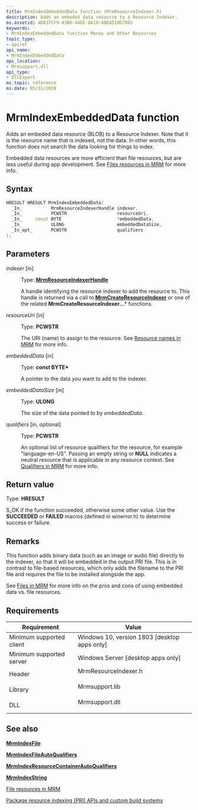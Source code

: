 ```yaml
---
title: MrmIndexEmbeddedData function (MrmResourceIndexer.h)
description: Adds an embeded data resource to a Resource Indexer.
ms.assetid: 4DA37CF9-43B6-44EE-8A10-DBD4510D7885
keywords:
- MrmIndexEmbeddedData function Menus and Other Resources
topic_type:
- apiref
api_name:
- MrmIndexEmbeddedData
api_location:
- Mrmsupport.dll
api_type:
- DllExport
ms.topic: reference
ms.date: 05/31/2018
---
```


# MrmIndexEmbeddedData function

Adds an embeded data resource (BLOB) to a Resource Indexer. Note that it is the resource name that is
indexed, not the data. In other words, this function does not search the data looking for things to index.

Embedded data resources are more efficient than file resources, but are less useful during app development. 
See [Files resources in MRM](mrmfiles.md) for more info. 

## Syntax


```C++
HRESULT HRESULT MrmIndexEmbeddedData(
  _In_           MrmResourceIndexerHandle indexer,
  _In_           PCWSTR                   resourceUri,
  _In_     const BYTE                     *embeddedData,
  _In_           ULONG                    embeddedDataSize,
  _In_opt_       PCWSTR                   qualifiers
);
```



## Parameters

<dl> <dt>

*indexer* \[in\]
</dt> <dd>

Type: **[**MrmResourceIndexerHandle**](mrmresourceindexerhandle.md)**

A handle identifying the resource indexer to add the resource to. This handle is returned via a call to 
[**MrmCreateResourceIndexer**](mrmcreateresourceindexer.md) or one of the related **MrmCreateResourceIndexer...*** functions.

</dd> <dt>

*resourceUri* \[in\]
</dt> <dd>

Type: **PCWSTR**

The URI (name) to assign to the resource. See [Resource names in MRM](mrmresourcenames.md) for more info.

</dd> <dt>

*embeddedData* \[in\]
</dt> <dd>

Type: **const BYTE\***

A pointer to the data you want to add to the indexer.

</dd> <dt>

*embeddedDataSize* \[in\]
</dt> <dd>

Type: **ULONG**

The size of the data pointed to by *embeddedData*.

</dd> <dt>

*qualifiers* \[in, optional\]
</dt> <dd>

Type: **PCWSTR**

An optional list of resource qualifiers for the resource, for example "language-en-US". Passing an empty 
string or **NULL** indicates a neutral resource that is applicable in any resource context. See 
[Qualifiers in MRM](mrmqualifiers.md) for more info.

</dd> </dl>

## Return value

Type: **HRESULT**

S\_OK if the function succeeded, otherwise some other value. Use the **SUCCEEDED** or **FAILED** macros 
(defined in winerror.h) to determine success or failure.

## Remarks

This function adds binary data (such as an image or audio file) directly to the indexer, so that it will
be embedded in the output PRI file. This is in contrast to file-based resources, which only adds the 
filename to the PRI file and requires the file to be installed alongside the app.

See [Files in MRM](mrmfiles.md) for more info on the pros and cons of using embedded data vs. file resources. 

## Requirements



| Requirement | Value |
|-------------------------------------|-------------------------------------------------------------------------------------------------|
| Minimum supported client<br/> | Windows 10, version 1803 \[desktop apps only\]<br/>                                       |
| Minimum supported server<br/> | Windows Server \[desktop apps only\]<br/>                                                 |
| Header<br/>                   | <dl> <dt>MrmResourceIndexer.h</dt> </dl> |
| Library<br/>                  | <dl> <dt>Mrmsupport.lib</dt> </dl>       |
| DLL<br/>                      | <dl> <dt>Mrmsupport.dll</dt> </dl>       |



## See also

<dt><dt>

[**MrmIndexFile**](mrmindexfile.md)
</dt></dl>

<dt><dt>

[**MrmIndexFileAutoQualifiers**](mrmindexfileautoqualifiers.md)
</dt></dl>

<dt><dt>

[**MrmIndexResourceContainerAutoQualifiers**](mrmindexresourcecontainerautoqualifiers.md)
</dt></dl>

<dt><dt>

[**MrmIndexString**](mrmindexstring.md)
</dt></dl>

<dt><dt>

[File resources in MRM](mrmfiles.md)
</dt></dl>

<dt><dt>

[Package resource indexing (PRI) APIs and custom build systems](/windows/uwp/app-resources/pri-apis-custom-build-systems)
</dt></dl>
